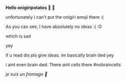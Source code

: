 __Hello onigiripotatos__
:potato:
:cheese:

unfortunately i can't put the onigiri emoji there :(

As you can see, I have absolutely no ideas
:(
:O

which is sad

yey

if u read dis pls give ideas. im basically brain ded
yey

i aint even brain ded. There aint cells there #nobraincells 

*je suis un fromage 🧀* 

